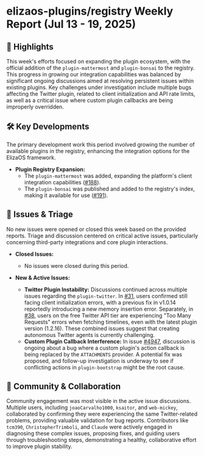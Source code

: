 # elizaos-plugins/registry Weekly Report (Jul 13 - 19, 2025)

## 🚀 Highlights
This week's efforts focused on expanding the plugin ecosystem, with the official addition of the `plugin-mattermost` and `plugin-bonsai` to the registry. This progress in growing our integration capabilities was balanced by significant ongoing discussions aimed at resolving persistent issues within existing plugins. Key challenges under investigation include multiple bugs affecting the Twitter plugin, related to client initialization and API rate limits, as well as a critical issue where custom plugin callbacks are being improperly overridden.

## 🛠️ Key Developments
The primary development work this period involved growing the number of available plugins in the registry, enhancing the integration options for the ElizaOS framework.

*   **Plugin Registry Expansion:**
    *   The `plugin-mattermost` was added, expanding the platform's client integration capabilities ([#188](https://github.com/elizaos-plugins/registry/pull/188)).
    *   The `plugin-bonsai` was published and added to the registry's index, making it available for use ([#191](https://github.com/elizaos-plugins/registry/pull/191)).

## 🐛 Issues & Triage
No new issues were opened or closed this week based on the provided reports. Triage and discussion centered on critical active issues, particularly concerning third-party integrations and core plugin interactions.

*   **Closed Issues:**
    *   No issues were closed during this period.

*   **New & Active Issues:**
    *   **Twitter Plugin Instability:** Discussions continued across multiple issues regarding the `plugin-twitter`. In [#31](https://github.com/elizaos-plugins/registry/issues/31), users confirmed still facing client initialization errors, with a previous fix in v1.0.14 reportedly introducing a new memory insertion error. Separately, in [#38](https://github.com/elizaos-plugins/registry/issues/38), users on the free Twitter API tier are experiencing "Too Many Requests" errors when fetching timelines, even with the latest plugin version (1.2.16). These combined issues suggest that creating autonomous Twitter agents is currently challenging.
    *   **Custom Plugin Callback Interference:** In issue [#4947](https://github.com/elizaos-plugins/registry/issues/4947), discussion is ongoing about a bug where a custom plugin's action callback is being replaced by the `ATTACHMENTS` provider. A potential fix was proposed, and follow-up investigation is underway to see if conflicting actions in `plugin-bootstrap` might be the root cause.

## 💬 Community & Collaboration
Community engagement was most visible in the active issue discussions. Multiple users, including `joaoCarvalho1000`, `ksaitor`, and `web-mickey`, collaborated by confirming they were experiencing the same Twitter-related problems, providing valuable validation for bug reports. Contributors like `tcm390`, `ChristopherTrimboli`, and `Claude` were actively engaged in diagnosing these complex issues, proposing fixes, and guiding users through troubleshooting steps, demonstrating a healthy, collaborative effort to improve plugin stability.